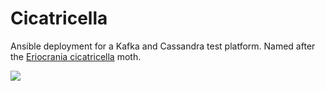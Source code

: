 # Cicatricella
Ansible deployment for a Kafka and Cassandra test platform.
Named after the [Eriocrania cicatricella](https://ukmoths.org.uk/species/eriocrania-cicatricella) moth.

<img src="https://ukmoths.org.uk/site/assets/files/5969/0011eriocraniacicacitrellabs.450x0.jpg">
